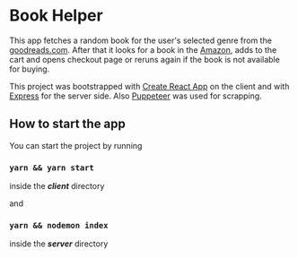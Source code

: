 # Book Helper

This app fetches a random book for the user's selected genre from the [goodreads.com](https://www.goodreads.com/). 
After that it looks for a book in the [Amazon](https://www.amazon.com/), adds to the cart and opens checkout page or reruns again if the book is not available for buying.

This project was bootstrapped with [Create React App](https://github.com/facebook/create-react-app) on the client and with [Express](https://expressjs.com) for the server side.
Also [Puppeteer](https://pptr.dev/) was used for scrapping.

## How to start the app
You can start the project by running 

### `yarn && yarn start`

inside the _**client**_ directory 

and

### `yarn && nodemon index`
inside the **_server_** directory

